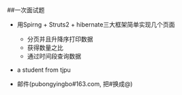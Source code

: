##一次面试题

* 用Spirng + Struts2 + hibernate三大框架简单实现几个页面
    *  分页并且升降序打印数据
    *  获得数量之比
    *  通过时间段查询数据


* a student from tjpu
* 邮件(pubongyingbo#163.com, 把#换成@)